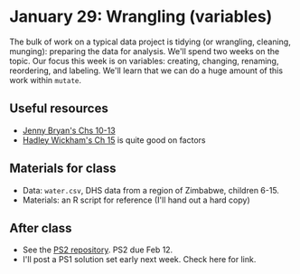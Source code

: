 # January 29: Wrangling (variables)

The bulk of work on a typical data project is tidying (or wrangling, cleaning, munging): preparing the data for analysis. We'll spend two weeks on the topic. Our focus this week is on variables: creating, changing, renaming, reordering, and labeling. We'll learn that we can do a huge amount of this work within `mutate`. 

## Useful resources
- [Jenny Bryan's Chs 10-13](https://stat545.com/)
- [Hadley Wickham's Ch 15](https://r4ds.had.co.nz/factors.html) is quite good on factors

## Materials for class
- Data: `water.csv`, DHS data from a region of Zimbabwe, children 6-15.
- Materials: an R script for reference (I'll hand out a hard copy)

## After class
- See the [PS2 repository](https://github.com/SIS-data-analysis/PS2). PS2 due Feb 12.
- I'll post a PS1 solution set early next week. Check here for link. 
